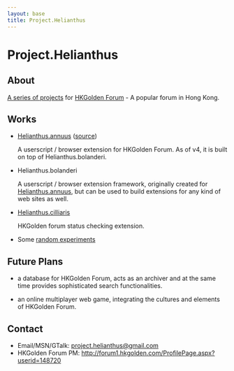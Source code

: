 ```yaml
---
layout: base
title: Project.Helianthus
---
```


Project.Helianthus
==================

About
-----

[A series of projects](http://github.com/helianthus) for [HKGolden Forum][] - A popular forum in Hong Kong.

[HKGolden Forum]: http://forum.hkgolden.com/

Works
-----

- [Helianthus.annuus][] ([source][annuus source])

  A userscript / browser extension for HKGolden Forum. As of v4, it is built on top of Helianthus.bolanderi.

- Helianthus.bolanderi

  A userscript / browser extension framework, originally created for [Helianthus.annuus][], but can be used to build extensions for any kind of web sites as well.

- [Helianthus.cilliaris][]

  HKGolden forum status checking extension.

- Some [random experiments](/experiments/)

[Helianthus.annuus]: http://helianthus-annuus.appspot.com/
[annuus source]: http://github.com/helianthus/Helianthus.annuus
[Helianthus.bolanderi]: http://github.com/helianthus/Helianthus.bolanderi
[Helianthus.cilliaris]: http://github.com/helianthus/Helianthus.cilliaris

Future Plans
------------

- a database for HKGolden Forum, acts as an archiver and at the same time provides sophisticated search functionalities.

- an online multiplayer web game, integrating the cultures and elements of HKGolden Forum.

Contact
-------

* Email/MSN/GTalk: <project.helianthus@gmail.com>
* HKGolden Forum PM: <http://forum1.hkgolden.com/ProfilePage.aspx?userid=148720>
